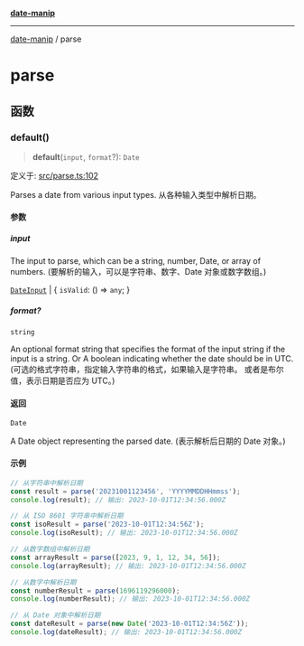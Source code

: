 [**date-manip**](index.md)

***

[date-manip](modules.md) / parse

# parse

## 函数

### default()

> **default**(`input`, `format`?): `Date`

定义于: [src/parse.ts:102](https://github.com/fengxinming/date-manip/blob/c2d62c1a39faed6b959a43feaabc15f4e2d60a5a/src/parse.ts#L102)

Parses a date from various input types.
从各种输入类型中解析日期。

#### 参数

##### input

The input to parse, which can be a string, number, Date, or array of numbers.
(要解析的输入，可以是字符串、数字、Date 对象或数字数组。)

[`DateInput`](types.md#dateinput) | \{ `isValid`: () => `any`; \}

##### format?

`string`

An optional format string that specifies the format of the input string if the input is a string.
Or A boolean indicating whether the date should be in UTC.
(可选的格式字符串，指定输入字符串的格式，如果输入是字符串。 或者是布尔值，表示日期是否应为 UTC。)

#### 返回

`Date`

A Date object representing the parsed date. (表示解析后日期的 Date 对象。)

#### 示例

```ts
// 从字符串中解析日期
const result = parse('20231001123456', 'YYYYMMDDHHmmss');
console.log(result); // 输出: 2023-10-01T12:34:56.000Z

// 从 ISO 8601 字符串中解析日期
const isoResult = parse('2023-10-01T12:34:56Z');
console.log(isoResult); // 输出: 2023-10-01T12:34:56.000Z

// 从数字数组中解析日期
const arrayResult = parse([2023, 9, 1, 12, 34, 56]);
console.log(arrayResult); // 输出: 2023-10-01T12:34:56.000Z

// 从数字中解析日期
const numberResult = parse(1696119296000);
console.log(numberResult); // 输出: 2023-10-01T12:34:56.000Z

// 从 Date 对象中解析日期
const dateResult = parse(new Date('2023-10-01T12:34:56Z'));
console.log(dateResult); // 输出: 2023-10-01T12:34:56.000Z
```
